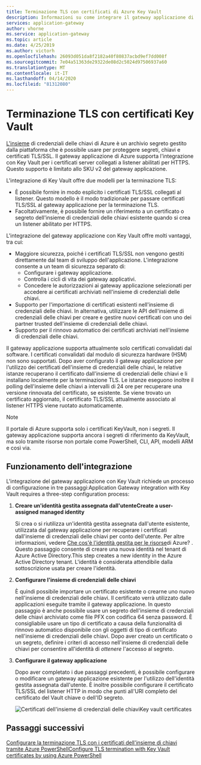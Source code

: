 ```yaml
---
title: Terminazione TLS con certificati di Azure Key Vault
description: Informazioni su come integrare il gateway applicazione di Azure con l'insieme delle chiavi per i certificati server collegati ai listener abilitati per HTTPS.
services: application-gateway
author: vhorne
ms.service: application-gateway
ms.topic: article
ms.date: 4/25/2019
ms.author: victorh
ms.openlocfilehash: 26093d051da8f2182a40f80837acbd9ef7dd008f
ms.sourcegitcommit: 7e04a51363de29322de08d2c5024d97506937a60
ms.translationtype: MT
ms.contentlocale: it-IT
ms.lasthandoff: 04/14/2020
ms.locfileid: "81312080"
---
```

# <a name="tls-termination-with-key-vault-certificates"></a>Terminazione TLS con certificati Key Vault

[L'insieme](../key-vault/key-vault-overview.md) di credenziali delle chiavi di Azure è un archivio segreto gestito dalla piattaforma che è possibile usare per proteggere segreti, chiavi e certificati TLS/SSL. Il gateway applicazione di Azure supporta l'integrazione con Key Vault per i certificati server collegati a listener abilitati per HTTPS. Questo supporto è limitato allo SKU v2 del gateway applicazione.

L'integrazione di Key Vault offre due modelli per la terminazione TLS:

- È possibile fornire in modo esplicito i certificati TLS/SSL collegati al listener. Questo modello è il modo tradizionale per passare certificati TLS/SSL al gateway applicazione per la terminazione TLS.
- Facoltativamente, è possibile fornire un riferimento a un certificato o segreto dell'insieme di credenziali delle chiavi esistente quando si crea un listener abilitato per HTTPS.

L'integrazione del gateway applicazione con Key Vault offre molti vantaggi, tra cui:

- Maggiore sicurezza, poiché i certificati TLS/SSL non vengono gestiti direttamente dal team di sviluppo dell'applicazione. L'integrazione consente a un team di sicurezza separato di:
  * Configurare i gateway applicazione.
  * Controlla i cicli di vita dei gateway applicativi.
  * Concedere le autorizzazioni ai gateway applicazione selezionati per accedere ai certificati archiviati nell'insieme di credenziali delle chiavi.
- Supporto per l'importazione di certificati esistenti nell'insieme di credenziali delle chiavi. In alternativa, utilizzare le API dell'insieme di credenziali delle chiavi per creare e gestire nuovi certificati con uno dei partner trusted dell'insieme di credenziali delle chiavi.
- Supporto per il rinnovo automatico dei certificati archiviati nell'insieme di credenziali delle chiavi.

Il gateway applicazione supporta attualmente solo certificati convalidati dal software. I certificati convalidati dal modulo di sicurezza hardware (HSM) non sono supportati. Dopo aver configurato il gateway applicazione per l'utilizzo dei certificati dell'insieme di credenziali delle chiavi, le relative istanze recuperano il certificato dall'insieme di credenziali delle chiavi e li installano localmente per la terminazione TLS. Le istanze eseguono inoltre il polling dell'insieme delle chiavi a intervalli di 24 ore per recuperare una versione rinnovata del certificato, se esistente. Se viene trovato un certificato aggiornato, il certificato TLS/SSL attualmente associato al listener HTTPS viene ruotato automaticamente.

> [!NOTE]
> Il portale di Azure supporta solo i certificati KeyVault, non i segreti. Il gateway applicazione supporta ancora i segreti di riferimento da KeyVault, ma solo tramite risorse non portale come PowerShell, CLI, API, modelli ARM e così via. 

## <a name="how-integration-works"></a>Funzionamento dell'integrazione

L'integrazione del gateway applicazione con Key Vault richiede un processo di configurazione in tre passaggi:Application Gateway integration with Key Vault requires a three-step configuration process:

1. **Creare un'identità gestita assegnata dall'utenteCreate a user-assigned managed identity**

   Si crea o si riutilizza un'identità gestita assegnata dall'utente esistente, utilizzata dal gateway applicazione per recuperare i certificati dall'insieme di credenziali delle chiavi per conto dell'utente. Per altre informazioni, vedere [Che cos'è l'identità gestita per le risorse](../active-directory/managed-identities-azure-resources/overview.md)di Azure? . Questo passaggio consente di creare una nuova identità nel tenant di Azure Active Directory.This step creates a new identity in the Azure Active Directory tenant. L'identità è considerata attendibile dalla sottoscrizione usata per creare l'identità.

1. **Configurare l'insieme di credenziali delle chiavi**

   È quindi possibile importare un certificato esistente o crearne uno nuovo nell'insieme di credenziali delle chiavi. Il certificato verrà utilizzato dalle applicazioni eseguite tramite il gateway applicazione. In questo passaggio è anche possibile usare un segreto dell'insieme di credenziali delle chiavi archiviato come file PFX con codifica 64 senza password. È consigliabile usare un tipo di certificato a causa della funzionalità di rinnovo automatico disponibile con gli oggetti di tipo di certificato nell'insieme di credenziali delle chiavi. Dopo aver creato un certificato o un segreto, definire i criteri di accesso nell'insieme di credenziali delle chiavi per consentire all'identità di *ottenere* l'accesso al segreto.

1. **Configurare il gateway applicazione**

   Dopo aver completato i due passaggi precedenti, è possibile configurare o modificare un gateway applicazione esistente per l'utilizzo dell'identità gestita assegnata dall'utente. È inoltre possibile configurare il certificato TLS/SSL del listener HTTP in modo che punti all'URI completo del certificato del Vault chiave o dell'ID segreto.

   ![Certificati dell'insieme di credenziali delle chiaviKey vault certificates](media/key-vault-certs/ag-kv.png)

## <a name="next-steps"></a>Passaggi successivi

[Configurare la terminazione TLS con i certificati dell'insieme di chiavi tramite Azure PowerShellConfigure TLS termination with Key Vault certificates by using Azure PowerShell](configure-keyvault-ps.md)

